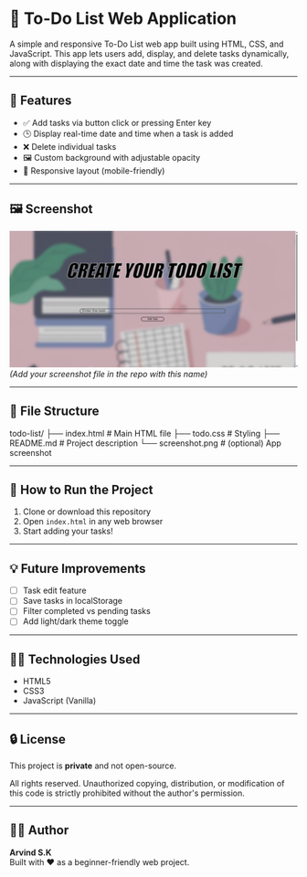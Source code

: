 # 📝 To-Do List Web Application

A simple and responsive To-Do List web app built using HTML, CSS, and JavaScript. This app lets users add, display, and delete tasks dynamically, along with displaying the exact date and time the task was created.

---

## 🔧 Features

- ✅ Add tasks via button click or pressing Enter key
- 🕒 Display real-time date and time when a task is added
- ❌ Delete individual tasks
- 🖼️ Custom background with adjustable opacity
- 📱 Responsive layout (mobile-friendly)

---

## 🖼️ Screenshot

![screenshot](screenshot.png)  
*(Add your screenshot file in the repo with this name)*

---

## 📁 File Structure
todo-list/
├── index.html # Main HTML file
├── todo.css # Styling
├── README.md # Project description
└── screenshot.png # (optional) App screenshot

---

## 🚀 How to Run the Project

1. Clone or download this repository
2. Open `index.html` in any web browser
3. Start adding your tasks!

---

## 💡 Future Improvements

- [ ] Task edit feature
- [ ] Save tasks in localStorage
- [ ] Filter completed vs pending tasks
- [ ] Add light/dark theme toggle

---

## 👨‍💻 Technologies Used

- HTML5
- CSS3
- JavaScript (Vanilla)

---

## 🔒 License

This project is **private** and not open-source.

All rights reserved. Unauthorized copying, distribution, or modification of this code is strictly prohibited without the author's permission.

---

## 🙋‍♂️ Author

**Arvind S.K**  
Built with ❤️ as a beginner-friendly web project.


